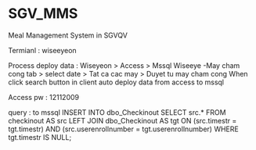 # SGV_MMS
Meal Management System in SGVQV

Termianl : wiseeyeon

Process deploy data : Wiseyeon > Access > Mssql
  Wiseeye -May cham cong tab > select date > Tat ca cac may > Duyet tu may cham cong
  When click search button in client auto deploy data from access to mssql
  
Access 
  pw : 12112009
  
  query : to mssql 
  INSERT INTO dbo_Checkinout
  SELECT src.*
  FROM checkinout AS src LEFT JOIN dbo_Checkinout AS tgt ON (src.timestr = tgt.timestr) AND (src.userenrollnumber = tgt.userenrollnumber)
  WHERE tgt.timestr IS NULL;

